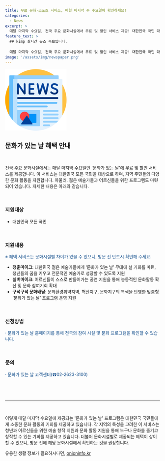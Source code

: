 ```yaml
---
title: 무료 문화·스포츠 서비스, 매월 마지막 주 수요일에 확인하세요!
categories:
  - News
excerpt: >
  매달 마지막 수요일, 전국 주요 문화시설에서 무료 및 할인 서비스 제공! 대한민국 국민 대상으로 청춘마이크, 실버마이크, 구석구석 문화배달 등의 다양한 프로그램으로 지역 주민의 문화 활동을 지원합니다. 누리집에서 참여 시설과 프로그램 확인 가능. 문의는 문화가 있는 날(☎0226233100). (자료출처=정책브리핑 www.korea.kr)
feature_text: >
  ## kimp 실시간 뉴스 속보입니다.

  매달 마지막 수요일, 전국 주요 문화시설에서 무료 및 할인 서비스 제공! 대한민국 국민 대상으로 청춘마이크, 실버마이크, 구석구석 문화배달 등의 다양한 프로그램으로 지역 주민의 문화 활동을 지원합니다. 누리집에서 참여 시설과 프로그램 확인 가능. 문의는 문화가 있는 날(☎0226233100). (자료출처=정책브리핑 www.korea.kr)
image: '/assets/img/newspaper.png'
---
```


<p><img src="/assets/img/newspaper.png" alt="kimplant 속보" /></p>

<h2 data-ke-size="size26">문화가 있는 날 혜택 안내</h2>

<p data-ke-size="size16">&nbsp;</p>

<p>전국 주요 문화시설에서는 매달 마지막 수요일인 '문화가 있는 날'에 무료 및 할인 서비스를 제공합니다. 이 서비스는 대한민국 모든 국민을 대상으로 하며, 지역 주민들의 다양한 문화 활동을 지원합니다. 아울러, 젊은 예술가들과 어르신들을 위한 프로그램도 마련되어 있습니다. 자세한 내용은 아래와 같습니다.</p>

<p data-ke-size="size16">&nbsp;</p>

<h3>지원대상</h3>

<ul>
  <li>대한민국 모든 국민</li>
</ul>

<p data-ke-size="size16">&nbsp;</p>

<h3>지원내용</h3>

<p><span style="color: #1a5490;">※ 혜택 서비스는 문화시설별 차이가 있을 수 있으니, 방문 전 반드시 확인해 주세요.</span></p>

<ul>
  <li><b>청춘마이크</b>: 대한민국 젊은 예술가들에게 ‘문화가 있는 날’ 무대에 설 기회를 마련, 청년들의 꿈을 키우고 전문적인 예술가로 성장할 수 있도록 지원</li>
  <li><b>실버마이크</b>: 어르신들이 스스로 만들어가는 공연 지원을 통해 능동적인 문화활동 확산 및 문화 참여기회 확대</li>
  <li><b>구석구석 문화배달</b>: 문화환경취약지역, 혁신지구, 문화지구의 특색을 반영한 맞춤형 ‘문화가 있는 날’ 프로그램 운영 지원</li>
</ul>

<p data-ke-size="size16">&nbsp;</p>

<h3>신청방법</h3>

<p><span style="color: #1a5490;">· 문화가 있는 날 홈페이지를 통해 전국의 참여 시설 및 문화 프로그램을 확인할 수 있습니다.</span></p>

<p data-ke-size="size16">&nbsp;</p>

<h3>문의</h3>

<p><span style="color: #1a5490;">· 문화가 있는 날 고객센터(☎02-2623-3100)</span></p>

<p data-ke-size="size16">&nbsp;</p>

<p data-ke-size="size16">&nbsp;</p>

<hr>

<p data-ke-size="size16">&nbsp;</p>

<p>이렇게 매달 마지막 수요일에 제공되는 '문화가 있는 날' 프로그램은 대한민국 국민들에게 소중한 문화 활동의 기회를 제공하고 있습니다. 각 지역의 특성을 고려한 이 서비스는 청년과 어르신들을 위한 예술 창작 지원과 문화 활동 지원을 통해 누구나 문화를 즐기고 창작할 수 있는 기회를 제공하고 있습니다. 더불어 문화시설별로 제공되는 혜택이 상이할 수 있으니, 방문 전에 해당 문화시설에서 확인하는 것을 권장합니다.</p>
유용한 생활 정보가 필요하시다면, <a href="https://onioninfo.kr" rel="dofollow">onioninfo.kr</a>


